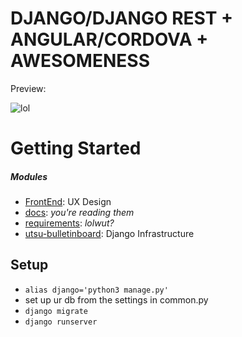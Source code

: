 # DJANGO/DJANGO REST + ANGULAR/CORDOVA + AWESOMENESS

Preview:

![lol](http://i.imgur.com/hnQklPw.png)

# Getting Started
##### Modules
- [FrontEnd](https://github.com/newtonjain/hacktheplanet/tree/master/FrontEnd): UX Design
- [docs](https://github.com/newtonjain/hacktheplanet/tree/master/docs): *you're reading them*
- [requirements](https://github.com/newtonjain/hacktheplanet/tree/master/requirements): *lolwut?*
- [utsu-bulletinboard](https://github.com/newtonjain/hacktheplanet/tree/master/utsu-bulletinboard): Django Infrastructure

## Setup

* `alias django='python3 manage.py'`
* set up ur db from the settings in common.py
* `django migrate`
* `django runserver`
